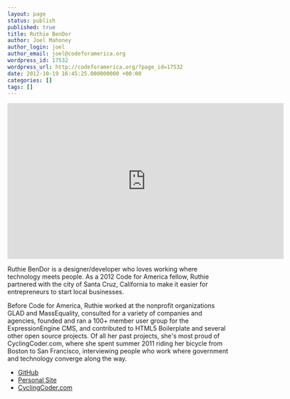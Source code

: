 ```yaml
---
layout: page
status: publish
published: true
title: Ruthie BenDor
author: Joel Mahoney
author_login: joel
author_email: joel@codeforamerica.org
wordpress_id: 17532
wordpress_url: http://codeforamerica.org/?page_id=17532
date: 2012-10-19 16:45:25.000000000 +00:00
categories: []
tags: []
---
```

<iframe src="http://player.vimeo.com/video/51316356" width="620" height="350" frameborder="0" webkitAllowFullScreen mozallowfullscreen allowFullScreen></iframe>

<p>Ruthie BenDor is a designer/developer who loves working where technology meets people. As a 2012 Code for America fellow, Ruthie partnered with the city of Santa Cruz, California to make it easier for entrepreneurs to start local businesses.</p>

<p>Before Code for America, Ruthie worked at the nonprofit organizations GLAD and MassEquality, consulted for a variety of companies and agencies, founded and ran a 100+ member user group for the ExpressionEngine CMS, and contributed to HTML5 Boilerplate and several other open source projects. Of all her past projects, she's most proud of CyclingCoder.com, where she spent summer 2011 riding her bicycle from Boston to San Francisco, interviewing people who work where government and technology converge along the way.</p>

<ul>
<li><a href="https://github.com/unruthless">GitHub</a></li>
<li><a href="http://www.ruthiebendor.com">Personal Site</a></li>
<li><a href="http://www.cyclingcoder.com">CyclingCoder.com</a></li>
</ul>
